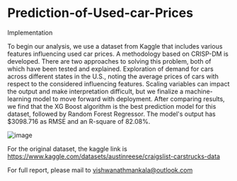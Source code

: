 # Prediction-of-Used-car-Prices
Implementation

To begin our analysis, we use a dataset from Kaggle that includes various features influencing used car prices. A methodology based on CRISP-DM is developed. There are two approaches to solving this problem, both of which have been tested and explained. Exploration of demand for cars across different states in the U.S., noting the average prices of cars with respect to the considered influencing features. Scaling variables can impact the output and make interpretation difficult, but we finalize a machine-learning model to move forward with deployment. After comparing results, we find that the XG Boost algorithm is the best prediction model for this dataset, followed by Random Forest Regressor. The model's output has $3098.716 as RMSE and an R-square of 82.08%.

![image](https://github.com/vishwanathspring22/Prediction-of-Used-car-Prices/assets/64273409/e2b35a86-2076-4b11-b8d1-13328dd142e6)

For the original dataset, the kaggle link is https://www.kaggle.com/datasets/austinreese/craigslist-carstrucks-data

For full report, please mail to vishwanathmankala@outlook.com
